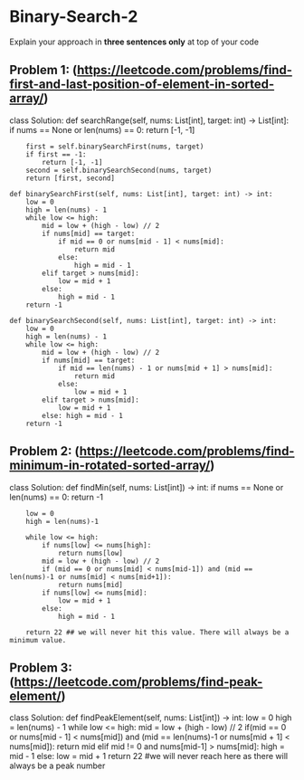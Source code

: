 # Binary-Search-2
Explain your approach in **three sentences only** at top of your code


## Problem 1: (https://leetcode.com/problems/find-first-and-last-position-of-element-in-sorted-array/)

class Solution:
    def searchRange(self, nums: List[int], target: int) -> List[int]:
        if nums == None or len(nums) == 0:
            return [-1, -1]
        
        first = self.binarySearchFirst(nums, target)
        if first == -1:
            return [-1, -1]
        second = self.binarySearchSecond(nums, target)
        return [first, second]
    
    def binarySearchFirst(self, nums: List[int], target: int) -> int:
        low = 0
        high = len(nums) - 1
        while low <= high:
            mid = low + (high - low) // 2
            if nums[mid] == target:
                if mid == 0 or nums[mid - 1] < nums[mid]:
                    return mid
                else:
                    high = mid - 1
            elif target > nums[mid]:
                low = mid + 1
            else:
                high = mid - 1
        return -1
    
    def binarySearchSecond(self, nums: List[int], target: int) -> int:
        low = 0
        high = len(nums) - 1
        while low <= high:
            mid = low + (high - low) // 2
            if nums[mid] == target:
                if mid == len(nums) - 1 or nums[mid + 1] > nums[mid]:
                    return mid
                else: 
                    low = mid + 1
            elif target > nums[mid]:
                low = mid + 1
            else: high = mid - 1
        return -1 

## Problem 2: (https://leetcode.com/problems/find-minimum-in-rotated-sorted-array/)

class Solution:
    def findMin(self, nums: List[int]) -> int:
        if nums == None or len(nums) == 0:
            return -1
        
        low = 0
        high = len(nums)-1

        while low <= high:
            if nums[low] <= nums[high]:
                return nums[low]
            mid = low + (high - low) // 2
            if (mid == 0 or nums[mid] < nums[mid-1]) and (mid == len(nums)-1 or nums[mid] < nums[mid+1]):
                return nums[mid]
            if nums[low] <= nums[mid]:
                low = mid + 1
            else:
                high = mid - 1

        return 22 ## we will never hit this value. There will always be a minimum value.



## Problem 3: (https://leetcode.com/problems/find-peak-element/)

class Solution:
    def findPeakElement(self, nums: List[int]) -> int:
        low = 0
        high = len(nums) - 1
        while low <= high:
            mid = low + (high - low) // 2
            if(mid == 0 or nums[mid - 1] < nums[mid]) and (mid == len(nums)-1 or nums[mid + 1] < nums[mid]):
                return mid
            elif mid != 0 and nums[mid-1] > nums[mid]:
                high = mid - 1
            else:
                low = mid + 1
        return 22 #we will never reach here as there will always be a peak number

